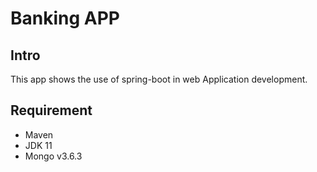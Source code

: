 # Banking APP

## Intro

This app shows the use of spring-boot in web Application development.

## Requirement

- Maven
- JDK 11
- Mongo v3.6.3



